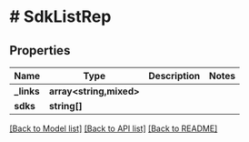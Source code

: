 # # SdkListRep

## Properties

Name | Type | Description | Notes
------------ | ------------- | ------------- | -------------
**_links** | **array<string,mixed>** |  |
**sdks** | **string[]** |  |

[[Back to Model list]](../../README.md#models) [[Back to API list]](../../README.md#endpoints) [[Back to README]](../../README.md)
